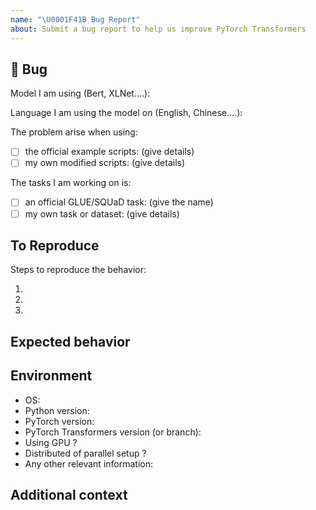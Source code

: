 ```yaml
---
name: "\U0001F41B Bug Report"
about: Submit a bug report to help us improve PyTorch Transformers
---
```


## 🐛 Bug

<!-- Important information -->

Model I am using (Bert, XLNet....):

Language I am using the model on (English, Chinese....):

The problem arise when using:
* [ ] the official example scripts: (give details)
* [ ] my own modified scripts: (give details)

The tasks I am working on is:
* [ ] an official GLUE/SQUaD task: (give the name)
* [ ] my own task or dataset: (give details)

## To Reproduce

Steps to reproduce the behavior:

1.
2.
3.

<!-- If you have a code sample, error messages, stack traces, please provide it here as well. -->

## Expected behavior

<!-- A clear and concise description of what you expected to happen. -->

## Environment

* OS:
* Python version:
* PyTorch version:
* PyTorch Transformers version (or branch):
* Using GPU ?
* Distributed of parallel setup ?
* Any other relevant information:

## Additional context

<!-- Add any other context about the problem here. -->